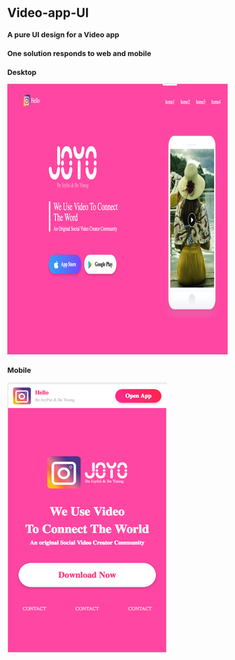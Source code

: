 # Video-app-UI

### A pure UI design for a Video app
### One solution responds to web and mobile 

### Desktop
<img src="https://github.com/allen391/Video-app-UI/blob/master/screenshot/desktop.png" width="600" height="619"/>


### Mobile
<img src="https://github.com/allen391/Video-app-UI/blob/master/screenshot/mobile.png" width="365" height="619">
